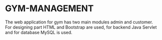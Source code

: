 # GYM-MANAGEMENT
The web application for gym has two main modules admin and customer. For designing part HTML and Bootstrap are used, for backend Java Servlet and for database MySQL is used.
